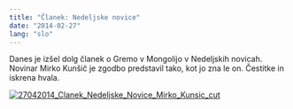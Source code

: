 ```yaml
---
title: "Članek: Nedeljske novice"
date: "2014-02-27"
lang: "slo"
---
```


Danes je izšel dolg članek o Gremo v Mongolijo v Nedeljskih novicah. Novinar Mirko Kunšič je zgodbo predstavil tako, kot jo zna le on. Čestitke in iskrena hvala.

[![27042014_Clanek_Nedeljske_Novice_Mirko_Kunsic_cut](images/27042014_Clanek_Nedeljske_Novice_Mirko_Kunsic_cut-1200x1801.jpg)](http://gremovmongolijo.com/wp-content/uploads/2014/04/27042014_Clanek_Nedeljske_Novice_Mirko_Kunsic_cut.jpg)
